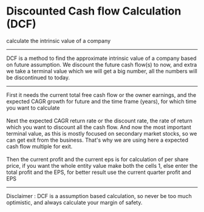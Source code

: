 # Discounted Cash flow Calculation (DCF)
calculate the intrinsic value of a company
<br><hr>
DCF is a method to find the approximate intrinsic value of a company based on future assumption. We discount the future cash flow(s) to now, and extra we take a terminal value which we will get a big number, all the numbers will be discontinued to today.
<br><hr>
First it needs the current total free cash flow or the owner earnings, and the expected CAGR growth for future and the time frame (years), for which time you want to calculate
<br><br>
Next the expected CAGR return rate or the discount rate, the rate of return which you want to discount all the cash flow. And now the most important terminal value, as this is mostly focused on secondary market stocks, so we can get exit from the business. That's why we are using here a expected cash flow multiple for exit.
<br><br>
Then the current profit and the current eps is for calculation of per share price, if you want the whole entity value make both the cells 1, else enter the total profit and the EPS, for better result use the current quarter profit and EPS
<br><hr>
Disclaimer : DCF is a assumption based calculation, so never be too much optimistic, and always calculate your margin of safety.